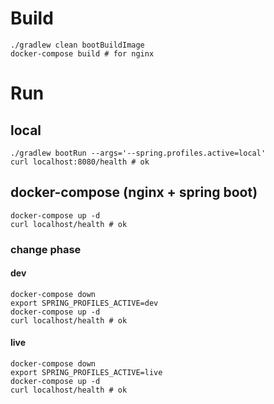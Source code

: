 # Build
```shell script
./gradlew clean bootBuildImage
docker-compose build # for nginx
```

# Run
## local
```shell script
./gradlew bootRun --args='--spring.profiles.active=local'
curl localhost:8080/health # ok
```

## docker-compose (nginx + spring boot)
```shell script
docker-compose up -d
curl localhost/health # ok
```

### change phase
#### dev
```shell script
docker-compose down
export SPRING_PROFILES_ACTIVE=dev
docker-compose up -d
curl localhost/health # ok
```

#### live
```shell script
docker-compose down
export SPRING_PROFILES_ACTIVE=live
docker-compose up -d
curl localhost/health # ok
```